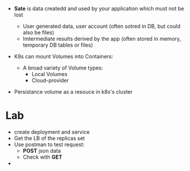 - **Sate** is data createdd and used by your application which must not be lost 
  - User generated data, user account (often sotred in DB, but could also be files)
  - Imtermediate results derived by the app (often stored in memory, temporary DB tables or files)

- K8s can mount Volumes into Containers: 
  - A broad variety of Volume types: 
    - Local Volumes 
    - Cloud-provider 
- Persistance volume as a resouce in k8s's cluster

# Lab 
- create deployment and service
- Get the LB of the replicas set 
- Use postman to test request:
  - **POST** json data 
  - Check with **GET**
- 